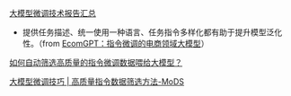 
[大模型微调技术报告汇总](www.zhihu.com/question/607397171/answer/3148846973)

- 提供任务描述、统一使用一种语言、任务指令多样化都有助于提升模型泛化性。（from [EcomGPT：指令微调的电商领域大模型](https://mp.weixin.qq.com/s/pT89cpjrRC7nmChEQmTm6A)）

[如何自动筛选高质量的指令微调数据喂给大模型？](https://mp.weixin.qq.com/s/YDIEhGdAejy4CSvN11PAXA)

[大模型微调技巧 | 高质量指令数据筛选方法-MoDS](https://mp.weixin.qq.com/s/G4zqS_hOGpLZF4m_aQzxmg)



